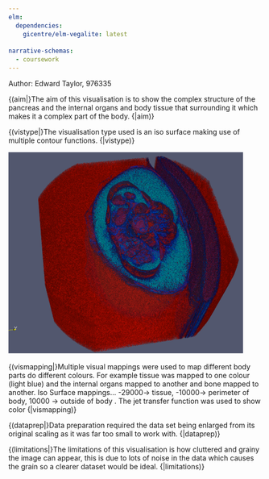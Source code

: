 ```yaml
---
elm:
  dependencies:
    gicentre/elm-vegalite: latest

narrative-schemas:
  - coursework
---
```


Author: Edward Taylor, 976335


{(aim|}The aim of this visualisation is to show the complex structure of the pancreas and the internal organs and body tissue that surrounding it which makes it a complex part of the body.
{|aim)}

{(vistype|}The visualisation type used is an iso surface making use of multiple contour functions.
{|vistype)}

![](2021-05-07-01-03-31.png)

{(vismapping|}Multiple visual mappings were used to map different body parts do different colours. For example tissue was mapped to one colour (light blue) and the internal organs mapped to another and bone mapped to another.
Iso Surface mappings... -29000-> tissue, -10000-> perimeter of body, 10000 -> outside of body
. 
The jet transfer function was used to show color
{|vismapping)}

{(dataprep|}Data preparation required the data set being enlarged from its original scaling as it was far too small to work with.
{|dataprep)}

{(limitations|}The limitations of this visualisation is how cluttered and grainy the image can appear, this is due to lots of noise in the data which causes the grain so a clearer dataset would be ideal.
{|limitations)}

